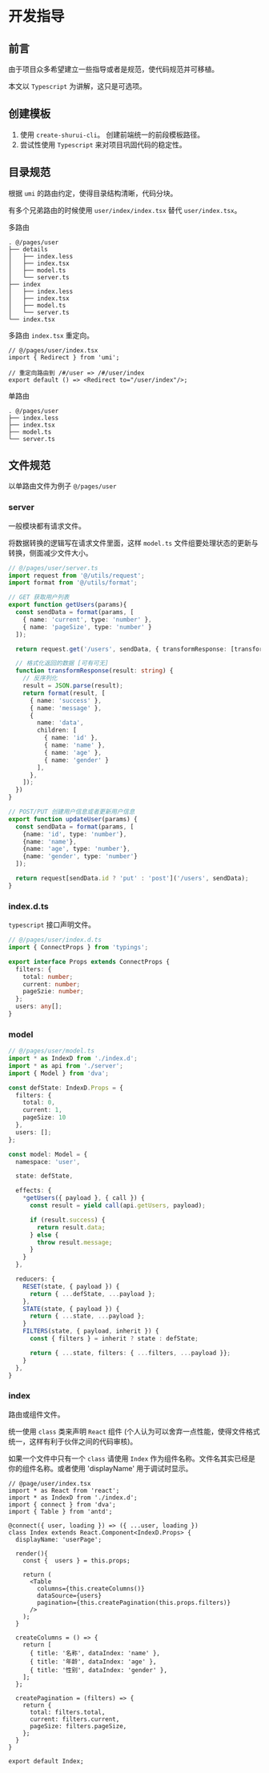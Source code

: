 # 开发指导

## 前言

由于项目众多希望建立一些指导或者是规范，使代码规范并可移植。

本文以 `Typescript` 为讲解，这只是可选项。

## 创建模板

1. 使用 `create-shurui-cli`。 创建前端统一的前段模板路径。
2. 尝试性使用 `Typescript` 来对项目巩固代码的稳定性。

## 目录规范

根据 `umi` 的路由约定，使得目录结构清晰，代码分块。

有多个兄弟路由的时候使用 `user/index/index.tsx` 替代 `user/index.tsx`。

多路由

```
. @/pages/user
├── details
│   ├── index.less
│   ├── index.tsx
│   ├── model.ts
│   └── server.ts
├── index
│   ├── index.less
│   ├── index.tsx
│   ├── model.ts
│   └── server.ts
└── index.tsx
```

多路由 `index.tsx` 重定向。

```tsx
// @/pages/user/index.tsx
import { Redirect } from 'umi';

// 重定向路由到 /#/user => /#/user/index
export default () => <Redirect to="/user/index"/>;
```

单路由

```
. @/pages/user  
├── index.less
├── index.tsx 
├── model.ts
└── server.ts
```




## 文件规范

以单路由文件为例子 `@/pages/user`

### server

一般模块都有请求文件。

将数据转换的逻辑写在请求文件里面，这样 `model.ts` 文件组要处理状态的更新与转换，侧面减少文件大小。


```typescript
// @/pages/user/server.ts
import request from '@/utils/request';
import format from '@/utils/format';

// GET 获取用户列表
export function getUsers(params){
  const sendData = format(params, [
    { name: 'current', type: 'number' },
    { name: 'pageSize', type: 'number' }
  ]);

  return request.get('/users', sendData, { transformResponse: [transformResponse] });

  // 格式化返回的数据 [可有可无]
  function transformResponse(result: string) {
    // 反序列化
    result = JSON.parse(result);
    return format(result, [
      { name: 'success' },
      { name: 'message' },
      {
        name: 'data',
        children: [
          { name: 'id' },
          { name: 'name' },
          { name: 'age' },
          { name: 'gender' }
        ],
      },
    ]);
  })
}

// POST/PUT 创建用户信息或者更新用户信息
export function updateUser(params) {
  const sendData = format(params, [
    {name: 'id', type: 'number'},
    {name: 'name'},
    {name: 'age', type: 'number'},
    {name: 'gender', type: 'number'}
  ]);

  return request[sendData.id ? 'put' : 'post']('/users', sendData);
}
```

### index.d.ts

`typescript` 接口声明文件。

```typescript
// @/pages/user/index.d.ts
import { ConnectProps } from 'typings';

export interface Props extends ConnectProps {
  filters: {
    total: number;
    current: number;
    pageSzie: number;
  };
  users: any[];
}
```

### model

```typescript
// @/pages/user/model.ts
import * as IndexD from './index.d';
import * as api from './server';
import { Model } from 'dva';

const defState: IndexD.Props = {
  filters: {
    total: 0,
    current: 1,
    pageSize: 10
  },
  users: [];
};

const model: Model = {
  namespace: 'user',

  state: defState,

  effects: {
    *getUsers({ payload }, { call }) {
      const result = yield call(api.getUsers, payload);

      if (result.success) {
        return result.data;
      } else {
        throw result.message;
      }
    }
  },

  reducers: {
    RESET(state, { payload }) {
      return { ...defState, ...payload };
    },
    STATE(state, { payload }) {
      return { ...state, ...payload };
    }
    FILTERS(state, { payload, inherit }) {
      const { filters } = inherit ? state : defState;

      return { ...state, filters: { ...filters, ...payload }};
    }
  },
}
```

### index

路由或组件文件。

统一使用 `class` 类来声明 `React` 组件 (个人认为可以舍弃一点性能，使得文件格式统一，这样有利于伙伴之间的代码审核)。

如果一个文件中只有一个 `class` 请使用 `Index` 作为组件名称。文件名其实已经是你的组件名称。或者使用 'displayName' 用于调试时显示。

```tsx
// @page/user/index.tsx
import * as React from 'react';
import * as IndexD from './index.d';
import { connect } from 'dva';
import { Table } from 'antd';

@connect({ user, loading }) => ({ ...user, loading })
class Index extends React.Component<IndexD.Props> {
  displayName: 'userPage';

  render(){
    const {  users } = this.props;

    return (
      <Table
        columns={this.createColumns()}
        dataSource={users}
        pagination={this.createPagination(this.props.filters)}
      />
    );
  }

  createColumns = () => {
    return [
      { title: '名称', dataIndex: 'name' },
      { title: '年龄', dataIndex: 'age' },
      { title: '性别', dataIndex: 'gender' },
    ];
  };

  createPagination = (filters) => {
    return {
      total: filters.total,
      current: filters.current,
      pageSize: filters.pageSize,
    };
  }
}

export default Index;
```